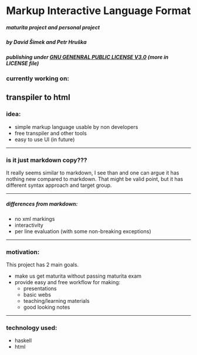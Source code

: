# Markup Interactive Language Format
#####  maturita project and personal project
##### by David Šimek and Petr Hruška
##### publishing under <ins>GNU GENENRAL PUBLIC LICENSE V3.0</ins> (more in LICENSE file)

### currently working on:
transpiler to html
-----
### idea:
- simple markup language usable by non developers
- free transpiler and other tools
- easy to use UI (in future)
-----
### is it just markdown copy???
It really seems similar to markdown, I see than and one can argue it has nothing new compared to markdown. That might be valid point, but it has different syntax approach and target group.

-----
##### differences from markdown:    
- no xml markings
- interactivity
- per line evaluation (with some non-breaking exceptions)
-----
### motivation:
This project has 2 main goals.
- make us get maturita without passing maturita exam
- provide easy and free workflow for making:
    - presentations
    - basic webs
    - teaching/learning materials
    - good looking notes
-----
### technology used:
- haskell
- html  
